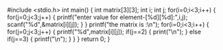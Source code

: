 #include <stdio.h>
int main()
{
int matrix[3][3];
int i;
int j;
for(i=0;i<3;i++)
{
for(j=0;j<3;j++)
{
printf("enter value for element-[%d][%d]:",i,j);
scanf("%d",&matrix[i][j]);
}
}
printf("the matrix is :\n");
for(i=0;i<3;i++)
{
for(j=0;j<3;j++)
{
printf("%d",matrix[i][j]);
if(j==2)
{
print("\n");
}
else if(j==3)
{
printf("\n");
}
}
}
return 0;
}
